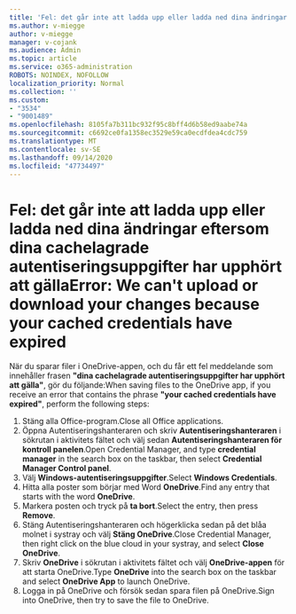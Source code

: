 ```yaml
---
title: 'Fel: det går inte att ladda upp eller ladda ned dina ändringar eftersom dina cachelagrade autentiseringsuppgifter har upphört att gälla'
ms.author: v-miegge
author: v-miegge
manager: v-cojank
ms.audience: Admin
ms.topic: article
ms.service: o365-administration
ROBOTS: NOINDEX, NOFOLLOW
localization_priority: Normal
ms.collection: ''
ms.custom:
- "3534"
- "9001489"
ms.openlocfilehash: 8105fa7b311bc932f95c8bff4d6b58ed9aabe74a
ms.sourcegitcommit: c6692ce0fa1358ec3529e59ca0ecdfdea4cdc759
ms.translationtype: MT
ms.contentlocale: sv-SE
ms.lasthandoff: 09/14/2020
ms.locfileid: "47734497"
---
```

# <a name="error-we-cant-upload-or-download-your-changes-because-your-cached-credentials-have-expired"></a><span data-ttu-id="7a83a-102">Fel: det går inte att ladda upp eller ladda ned dina ändringar eftersom dina cachelagrade autentiseringsuppgifter har upphört att gälla</span><span class="sxs-lookup"><span data-stu-id="7a83a-102">Error: We can't upload or download your changes because your cached credentials have expired</span></span>

<span data-ttu-id="7a83a-103">När du sparar filer i OneDrive-appen, och du får ett fel meddelande som innehåller frasen **"dina cachelagrade autentiseringsuppgifter har upphört att gälla"**, gör du följande:</span><span class="sxs-lookup"><span data-stu-id="7a83a-103">When saving files to the OneDrive app, if you receive an error that contains the phrase **"your cached credentials have expired"**, perform the following steps:</span></span>

1. <span data-ttu-id="7a83a-104">Stäng alla Office-program.</span><span class="sxs-lookup"><span data-stu-id="7a83a-104">Close all Office applications.</span></span>
1. <span data-ttu-id="7a83a-105">Öppna Autentiseringshanteraren och skriv **Autentiseringshanteraren** i sökrutan i aktivitets fältet och välj sedan **Autentiseringshanteraren för kontroll panelen**.</span><span class="sxs-lookup"><span data-stu-id="7a83a-105">Open Credential Manager, and type **credential manager** in the search box on the taskbar, then select **Credential Manager Control panel**.</span></span>
1. <span data-ttu-id="7a83a-106">Välj **Windows-autentiseringsuppgifter**.</span><span class="sxs-lookup"><span data-stu-id="7a83a-106">Select **Windows Credentials**.</span></span>
1. <span data-ttu-id="7a83a-107">Hitta alla poster som börjar med Word **OneDrive**.</span><span class="sxs-lookup"><span data-stu-id="7a83a-107">Find any entry that starts with the word **OneDrive**.</span></span>
1. <span data-ttu-id="7a83a-108">Markera posten och tryck på **ta bort**.</span><span class="sxs-lookup"><span data-stu-id="7a83a-108">Select the entry, then press **Remove**.</span></span>
1. <span data-ttu-id="7a83a-109">Stäng Autentiseringshanteraren och högerklicka sedan på det blåa molnet i systray och välj **Stäng OneDrive**.</span><span class="sxs-lookup"><span data-stu-id="7a83a-109">Close Credential Manager, then right click on the blue cloud in your systray, and select **Close OneDrive**.</span></span>
1. <span data-ttu-id="7a83a-110">Skriv **OneDrive** i sökrutan i aktivitets fältet och välj **OneDrive-appen** för att starta OneDrive.</span><span class="sxs-lookup"><span data-stu-id="7a83a-110">Type **OneDrive** into the search box on the taskbar and select **OneDrive App** to launch OneDrive.</span></span>
1. <span data-ttu-id="7a83a-111">Logga in på OneDrive och försök sedan spara filen på OneDrive.</span><span class="sxs-lookup"><span data-stu-id="7a83a-111">Sign into OneDrive, then try to save the file to OneDrive.</span></span>

